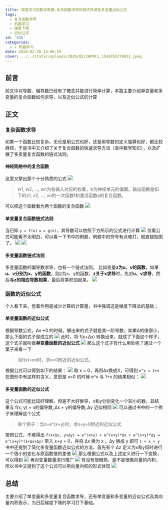```yaml
---
title: 深度学习的数学原理-复杂函数求导的链式传递及多变量近似公式
tags:
  - 复合函数求导
  - 机器学习
  - 梯度下降
  - 近似公式
id: '535'
categories:
  - - 机器学习
date: 2020-02-28 14:06:55
cover: ../../static/uploads/2020/02/zWPNti_1543055279031.jpeg
---
```




## 前言

前文中对导数、偏导数已经有了概念并能进行简单计算，本篇主要介绍单变量和多变量的复合函数如何求导，以及近似公式的计算

## 正文

### 复杂函数求导

如果一个函数比较复杂，无论是用公式也好，还是用导数的定义强算也好，都比较麻烦，于是书中又介绍了关于复合函数的快速求导方法（高中数学知识），以及扩展了多变量复合函数的链式法则。

#### 神经网络中的复合函数

这里又祭出那个十分熟悉的公式 [![](../static/uploads/2020/02/d82257e59778f41c417cce7cc8f2467b.png)](../static/uploads/2020/02/d82257e59778f41c417cce7cc8f2467b.png)

> w1, w2, …, wn为各输入对应的权重，b为神经单元的偏置。输出函数是如下的x1, x2, …, xn的一次函数f和激活函数a的复合函数。

可以把这个函数看为两个函数的复合函数 [![](../static/uploads/2020/02/56817e2d494d4ea7ce55454a4d223fff.png)](../static/uploads/2020/02/56817e2d494d4ea7ce55454a4d223fff.png)

#### 单变量复合函数链式法则

当已知 `y = f(u)` `u = g(x)`，其导数可以依照下方所示的公式进行计算 [![](../static/uploads/2020/02/fba40b6051139354f5d4e505a1ae187b.png)](../static/uploads/2020/02/fba40b6051139354f5d4e505a1ae187b.png) 仅看公式可能看不太明白，可以看一下书中的例题，例题中的符号有点难打，就直接贴图了。 [![](../static/uploads/2020/02/4e9c77057da4ab5c2b73634c9fb81270.png)](../static/uploads/2020/02/4e9c77057da4ab5c2b73634c9fb81270.png) [![](../static/uploads/2020/02/458b99389277462a23f87e656fa616b8.png)](../static/uploads/2020/02/458b99389277462a23f87e656fa616b8.png)

#### 多变量函数链式法则

多变量函数的偏导数求导，也有一个链式法则。 比如变量**z为u、v的函数**，如果**u、v分别为x、y的函数**，则z为x、y的函数，**z关于x求导**时，先对**u、v求导**，然后**与z的相应导数相乘**，最后将乘积加起来。 [![](../static/uploads/2020/02/b4602851640d4c47fe5b846f7d1b3c85.png)](../static/uploads/2020/02/b4602851640d4c47fe5b846f7d1b3c85.png)

### 函数的近似公式

个人看下来，觉着作用是减少计算机计算量，书中强调这是梯度下降法的基础；

#### 单变量函数的近似公式

根据导数公式，Δx->0 的时候，解出来的式子就是其一阶导数，如果Δ的值很小，那么下面的式子是成立的 [![](../static/uploads/2020/02/72e85f5edc1109b13c15d3adfe7cd23d.png)](../static/uploads/2020/02/72e85f5edc1109b13c15d3adfe7cd23d.png) 此时，将 f(x+Δx) 转换出来，就成了下面这个样子，这个式子就叫做**单变量函数的近似公式** [![](../static/uploads/2020/02/2c94ffba3bb552b2bfd6815ae00a2068.png)](../static/uploads/2020/02/2c94ffba3bb552b2bfd6815ae00a2068.png) 那么这个式子有什么用处呢？通过一个栗子来看一下

> 当f(x)=ex时，求x=0附近的近似公式。

根据公式可以得到如下的结果： [![](../static/uploads/2020/02/976bd20640884f6a69202151ccdcef22.png)](../static/uploads/2020/02/976bd20640884f6a69202151ccdcef22.png) 取 x = 0，再将Δx换成X，可得到 `e^x = 1+x` 在图形中有这样的含义，意思是 x=0 的时候 e^x 与 1+x 的结果相似： [![](../static/uploads/2020/02/aa9c59a2c191e5acff21d9dde0f5f95e.png)](../static/uploads/2020/02/aa9c59a2c191e5acff21d9dde0f5f95e.png)

#### 多变量函数的近似公式

这个公式可能比较好理解，但是不大好推导，x和y分别变化一个较小的数，其结果与 f(x, y) + x的偏导数_Δx + y的偏导数_Δy 近似相同 [![](../static/uploads/2020/02/f51db77b8ec0078a49f26c3755a5e747.png)](../static/uploads/2020/02/f51db77b8ec0078a49f26c3755a5e747.png) 可以通过书中的一个例子来理解这个公式

> 举个例子：当z=e^(x+y)时，求x=y=0附近的近似公式

按照公式，不难得出 `f(x+Δx, y+Δy) = e^(x+y) + e^(x+y)*Δx + e^(x+y)*Δy = e^(x+y)*(1+Δx+Δy)` 带入 x+y = 0，并将 Δx 换为 x ，Δy 换成 y 即可 `1 + x + y` 书中还提到了简化多变量函数近似公式的方法，首先有个 Δz 定义为x和y同时进行一个很小的变化与原函数值的差值 [![](../static/uploads/2020/02/8d48d500dfd6c487706b0546526d4e64.png)](../static/uploads/2020/02/8d48d500dfd6c487706b0546526d4e64.png) 那么根据公式以及上述定义进行一下变换，可以得到 [![](../static/uploads/2020/02/7c9d6e385d5d4af379fb86184dcab242.png)](../static/uploads/2020/02/7c9d6e385d5d4af379fb86184dcab242.png) 再对变量数量进行推广 [![](../static/uploads/2020/02/92f52441bc4f316d7f91217e34468534.png)](../static/uploads/2020/02/92f52441bc4f316d7f91217e34468534.png) 有没有很眼熟，是不是很像向量的内积，所以书中又提到了这个公式可以用向量内积的形式体现 [![](../static/uploads/2020/02/2b304a537c0dbcb4ebd57c56d670cede.png)](../static/uploads/2020/02/2b304a537c0dbcb4ebd57c56d670cede.png)

## 总结

主要介绍了单变量和多变量复合函数求导，还有单变量和多变量的近似公式及其向量内积表示，为日后梯度下降的学习打下基础。